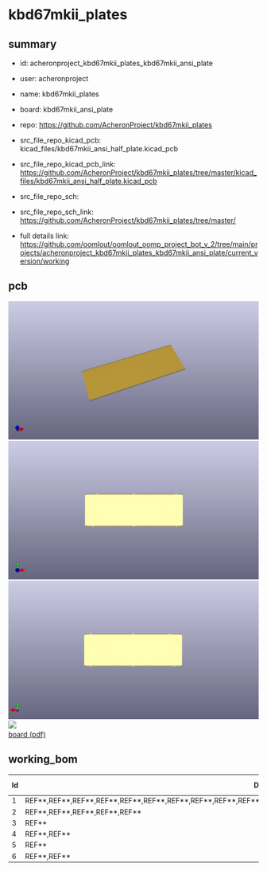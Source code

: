# kbd67mkii_plates
 
## summary 
* id: acheronproject_kbd67mkii_plates_kbd67mkii_ansi_plate
* user: acheronproject
* name: kbd67mkii_plates
* board: kbd67mkii_ansi_plate
* repo: https://github.com/AcheronProject/kbd67mkii_plates
* src_file_repo_kicad_pcb: kicad_files/kbd67mkii_ansi_half_plate.kicad_pcb
* src_file_repo_kicad_pcb_link: https://github.com/AcheronProject/kbd67mkii_plates/tree/master/kicad_files/kbd67mkii_ansi_half_plate.kicad_pcb


* src_file_repo_sch: 
* src_file_repo_sch_link: https://github.com/AcheronProject/kbd67mkii_plates/tree/master/
* full details link: https://github.com/oomlout/oomlout_oomp_project_bot_v_2/tree/main/projects/acheronproject_kbd67mkii_plates_kbd67mkii_ansi_plate/current_version/working  


## pcb  
![](working_3d_600.png) 
![](working_3d_front_600.png)  
![](working_3d_back_600.png)  
![](working_600.png)  
[board (pdf)](working.pdf)  

## working_bom
| Id | Designator | Footprint | Quantity | Designation | Supplier and ref |  | None | 
| --- | --- | --- | --- | --- | --- | --- | --- | 
| 1 | REF**,REF**,REF**,REF**,REF**,REF**,REF**,REF**,REF**,REF**,REF**,REF**,REF**,REF**,REF**,REF**,REF**,REF**,REF**,REF**,REF** | MX100 | 21 | MX100 |  |  | [''] | 
| 2 | REF**,REF**,REF**,REF**,REF** | MX125 | 5 | MX125 |  |  | [''] | 
| 3 | REF** | MX175 | 1 | MX175 |  |  | [''] | 
| 4 | REF**,REF** | MX150 | 2 | MX150 |  |  | [''] | 
| 5 | REF** | MX625 | 1 | MX625 |  |  | [''] | 
| 6 | REF**,REF** | MX225 | 2 | MX225 |  |  | [''] | 




